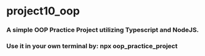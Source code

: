 # project10_oop
 ### A simple OOP Practice Project utilizing Typescript and NodeJS.
 ### Use it in your own terminal by: **npx oop_practice_project** 
